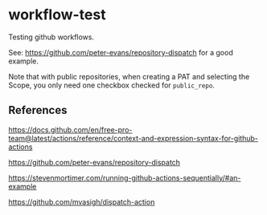 # workflow-test

Testing github workflows.

See:
https://github.com/peter-evans/repository-dispatch
for a good example.

Note that with public repositories, when creating a PAT and selecting the
Scope, you only need one checkbox checked for `public_repo`. 

## References
https://docs.github.com/en/free-pro-team@latest/actions/reference/context-and-expression-syntax-for-github-actions

https://github.com/peter-evans/repository-dispatch

https://stevenmortimer.com/running-github-actions-sequentially/#an-example

https://github.com/mvasigh/dispatch-action
